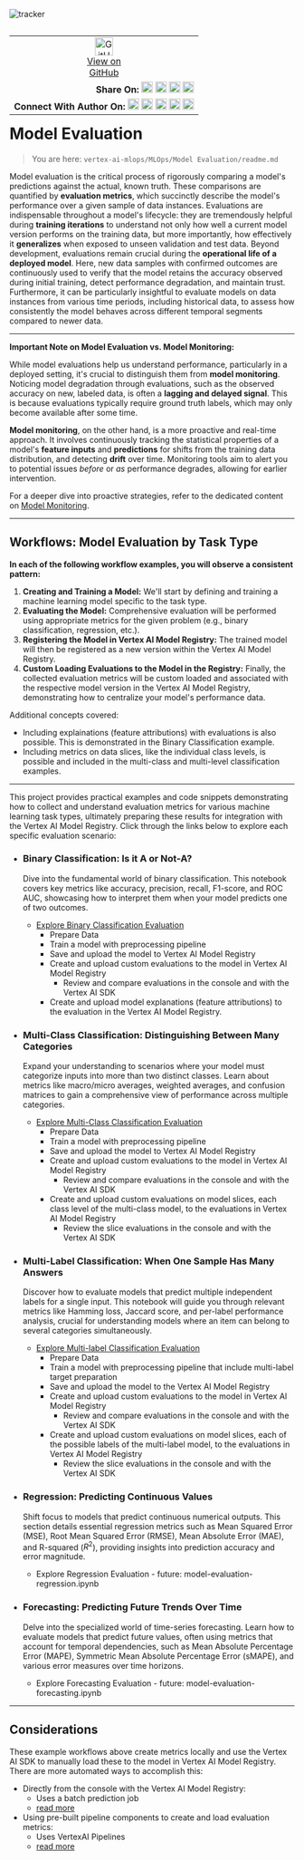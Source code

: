 ![tracker](https://us-central1-vertex-ai-mlops-369716.cloudfunctions.net/pixel-tracking?path=statmike%2Fvertex-ai-mlops%2FMLOps%2FModel+Evaluation&file=readme.md)
<!--- header table --->
<table align="left">
<tr>     
  <td style="text-align: center">
    <a href="https://github.com/statmike/vertex-ai-mlops/blob/main/MLOps/Model%20Evaluation/readme.md">
      <img width="32px" src="https://www.svgrepo.com/download/217753/github.svg" alt="GitHub logo">
      <br>View on<br>GitHub
    </a>
  </td>
</tr>
<tr>
  <td style="text-align: right">
    <b>Share On: </b> 
    <a href="https://www.linkedin.com/sharing/share-offsite/?url=https%3A//github.com/statmike/vertex-ai-mlops/blob/main/MLOps/Model%20Evaluation/readme.md"><img src="https://upload.wikimedia.org/wikipedia/commons/8/81/LinkedIn_icon.svg" alt="Linkedin Logo" width="20px"></a> 
    <a href="https://reddit.com/submit?url=https%3A//github.com/statmike/vertex-ai-mlops/blob/main/MLOps/Model%20Evaluation/readme.md"><img src="https://redditinc.com/hubfs/Reddit%20Inc/Brand/Reddit_Logo.png" alt="Reddit Logo" width="20px"></a> 
    <a href="https://bsky.app/intent/compose?text=https%3A//github.com/statmike/vertex-ai-mlops/blob/main/MLOps/Model%20Evaluation/readme.md"><img src="https://upload.wikimedia.org/wikipedia/commons/7/7a/Bluesky_Logo.svg" alt="BlueSky Logo" width="20px"></a> 
    <a href="https://twitter.com/intent/tweet?url=https%3A//github.com/statmike/vertex-ai-mlops/blob/main/MLOps/Model%20Evaluation/readme.md"><img src="https://upload.wikimedia.org/wikipedia/commons/5/5a/X_icon_2.svg" alt="X (Twitter) Logo" width="20px"></a> 
  </td>
</tr>
<tr>
  <td style="text-align: right">
    <b>Connect With Author On: </b> 
    <a href="https://www.linkedin.com/in/statmike"><img src="https://upload.wikimedia.org/wikipedia/commons/8/81/LinkedIn_icon.svg" alt="Linkedin Logo" width="20px"></a>
    <a href="https://www.github.com/statmike"><img src="https://www.svgrepo.com/download/217753/github.svg" alt="GitHub Logo" width="20px"></a> 
    <a href="https://www.youtube.com/@statmike-channel"><img src="https://upload.wikimedia.org/wikipedia/commons/f/fd/YouTube_full-color_icon_%282024%29.svg" alt="YouTube Logo" width="20px"></a>
    <a href="https://bksy.app/profile/statmike.bsky.social"><img src="https://upload.wikimedia.org/wikipedia/commons/7/7a/Bluesky_Logo.svg" alt="BlueSky Logo" width="20px"></a> 
    <a href="https://x.com/statmike"><img src="https://upload.wikimedia.org/wikipedia/commons/5/5a/X_icon_2.svg" alt="X (Twitter) Logo" width="20px"></a>
  </td>
</tr>
</table><br/><br/><br/><br/>

---
# Model Evaluation

> You are here: `vertex-ai-mlops/MLOps/Model Evaluation/readme.md`

Model evaluation is the critical process of rigorously comparing a model's predictions against the actual, known truth. These comparisons are quantified by **evaluation metrics**, which succinctly describe the model's performance over a given sample of data instances. Evaluations are indispensable throughout a model's lifecycle: they are tremendously helpful during **training iterations** to understand not only how well a current model version performs on the training data, but more importantly, how effectively it **generalizes** when exposed to unseen validation and test data. Beyond development, evaluations remain crucial during the **operational life of a deployed model**. Here, new data samples with confirmed outcomes are continuously used to verify that the model retains the accuracy observed during initial training, detect performance degradation, and maintain trust. Furthermore, it can be particularly insightful to evaluate models on data instances from various time periods, including historical data, to assess how consistently the model behaves across different temporal segments compared to newer data.

---

**Important Note on Model Evaluation vs. Model Monitoring:**

While model evaluations help us understand performance, particularly in a deployed setting, it's crucial to distinguish them from **model monitoring**. Noticing model degradation through evaluations, such as the observed accuracy on new, labeled data, is often a **lagging and delayed signal**. This is because evaluations typically require ground truth labels, which may only become available after some time.

**Model monitoring**, on the other hand, is a more proactive and real-time approach. It involves continuously tracking the statistical properties of a model's **feature inputs** and **predictions** for shifts from the training data distribution, and detecting **drift** over time. Monitoring tools aim to alert you to potential issues *before* or *as* performance degrades, allowing for earlier intervention.

For a deeper dive into proactive strategies, refer to the dedicated content on [Model Monitoring](../Model%20Monitoring/readme.md).

---

## Workflows: Model Evaluation by Task Type

**In each of the following workflow examples, you will observe a consistent pattern:**

1.  **Creating and Training a Model:** We'll start by defining and training a machine learning model specific to the task type.
2.  **Evaluating the Model:** Comprehensive evaluation will be performed using appropriate metrics for the given problem (e.g., binary classification, regression, etc.).
3.  **Registering the Model in Vertex AI Model Registry:** The trained model will then be registered as a new version within the Vertex AI Model Registry.
4.  **Custom Loading Evaluations to the Model in the Registry:** Finally, the collected evaluation metrics will be custom loaded and associated with the respective model version in the Vertex AI Model Registry, demonstrating how to centralize your model's performance data.
  
Additional concepts covered:
- Including explainations (feature attributions) with evaluations is also possible.  This is demonstrated in the Binary Classification example.
- Including metrics on data slices, like the individual class levels, is possible and included in the multi-class and multi-level classification examples.


---

This project provides practical examples and code snippets demonstrating how to collect and understand evaluation metrics for various machine learning task types, ultimately preparing these results for integration with the Vertex AI Model Registry. Click through the links below to explore each specific evaluation scenario:

* ### Binary Classification: Is it A or Not-A?
    Dive into the fundamental world of binary classification. This notebook covers key metrics like accuracy, precision, recall, F1-score, and ROC AUC, showcasing how to interpret them when your model predicts one of two outcomes.
    * [Explore Binary Classification Evaluation](model-evaluation-classification-binary.ipynb)
      * Prepare Data
      * Train a model with preprocessing pipeline
      * Save and upload the model to Vertex AI Model Registry
      * Create and upload custom evaluations to the model in Vertex AI Model Registry
        * Review and compare evaluations in the console and with the Vertex AI SDK
      * Create and upload model explanations (feature attributions) to the evaluation in the Vertex AI Model Registry.

* ### Multi-Class Classification: Distinguishing Between Many Categories
    Expand your understanding to scenarios where your model must categorize inputs into more than two distinct classes. Learn about metrics like macro/micro averages, weighted averages, and confusion matrices to gain a comprehensive view of performance across multiple categories.
    * [Explore Multi-Class Classification Evaluation](model-evaluation-classification-multi-class.ipynb)
      * Prepare Data
      * Train a model with preprocessing pipeline
      * Save and upload the model to Vertex AI Model Registry
      * Create and upload custom evaluations to the model in Vertex AI Model Registry
        * Review and compare evaluations in the console and with the Vertex AI SDK
      * Create and upload custom evaluations on model slices, each class level of the multi-class model, to the evaluations in Vertex AI Model Registry
        * Review the slice evaluations in the console and with the Vertex AI SDK

* ### Multi-Label Classification: When One Sample Has Many Answers
    Discover how to evaluate models that predict multiple independent labels for a single input. This notebook will guide you through relevant metrics like Hamming loss, Jaccard score, and per-label performance analysis, crucial for understanding models where an item can belong to several categories simultaneously.
    * [Explore Multi-label Classification Evaluation](model-evaluation-classification-multi-label.ipynb)
      * Prepare Data
      * Train a model with preprocessing pipeline that include multi-label target preparation
      * Save and upload the model to the Vertex AI Model Registry
      * Create and upload custom evaluations to the model in Vertex AI Model Registry
        * Review and compare evaluations in the console and with the Vertex AI SDK
      * Create and upload custom evaluations on model slices, each of the possible labels of the multi-label model, to the evaluations in Vertex AI Model Registry
        * Review the slice evaluations in the console and with the Vertex AI SDK

* ### Regression: Predicting Continuous Values
    Shift focus to models that predict continuous numerical outputs. This section details essential regression metrics such as Mean Squared Error (MSE), Root Mean Squared Error (RMSE), Mean Absolute Error (MAE), and R-squared ($R^2$), providing insights into prediction accuracy and error magnitude.
    * Explore Regression Evaluation - future: model-evaluation-regression.ipynb

* ### Forecasting: Predicting Future Trends Over Time
    Delve into the specialized world of time-series forecasting. Learn how to evaluate models that predict future values, often using metrics that account for temporal dependencies, such as Mean Absolute Percentage Error (MAPE), Symmetric Mean Absolute Percentage Error (sMAPE), and various error measures over time horizons.
    * Explore Forecasting Evaluation - future: model-evaluation-forecasting.ipynb

---
## Considerations

These example workflows above create metrics locally and use the Vertex AI SDK to manually load these to the model in Vertex AI Model Registry.  There are more automated ways to accomplish this:
- Directly from the console with the Vertex AI Model Registry:
  - Uses a batch prediction job
  - [read more](https://cloud.google.com/vertex-ai/docs/evaluation/using-model-evaluation#create_an_evaluation)
-  Using pre-built pipeline components to create and load evaluation metrics:
   - Uses VertexAI Pipelines
   - [read more](https://cloud.google.com/vertex-ai/docs/pipelines/gcpc-list#modeleval_components)
